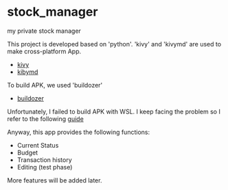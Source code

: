 # stock_manager
my private stock manager

This project is developed based on 'python'.
'kivy' and 'kivymd' are used to make cross-platform App.

- [kivy](https://kivy.org/doc/stable/gettingstarted/intro.html)
- [kibymd](https://kivymd.readthedocs.io/en/1.1.1/)

To build APK, we used 'buildozer'
- [buildozer](https://github.com/kivy/buildozer)

Unfortunately, I failed to build APK with WSL.
I keep facing the problem so I refer to the following [guide](https://brain-nim.tistory.com/9) 

Anyway, this app provides the following functions:
- Current Status
- Budget
- Transaction history
- Editing (test phase)

More features will be added later.